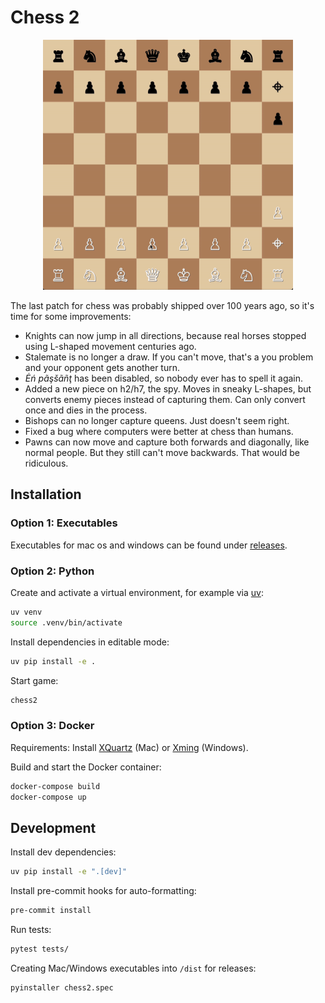 # Chess 2

<p align="center">
    <img width="400" height="400" src="demo.gif" alt="Demo">
</p>

The last patch for chess was probably shipped over 100 years ago, so it's time for some improvements:

* Knights can now jump in all directions, because real horses stopped using L-shaped movement centuries ago.
* Stalemate is no longer a draw. If you can't move, that's a you problem and your opponent gets another turn.
* *Ėń pãşšãñţ*  has been disabled, so nobody ever has to spell it again.
* Added a new piece on h2/h7, the spy. Moves in sneaky L-shapes, but converts enemy pieces instead of capturing them. Can only convert once and dies in the process.
* Bishops can no longer capture queens. Just doesn't seem right.
* Fixed a bug where computers were better at chess than humans.
* Pawns can now move and capture both forwards and diagonally, like normal people. But they still can't move backwards. That would be ridiculous.


## Installation

### Option 1: Executables

Executables for mac os and windows can be found under [releases](https://github.com/amagrabi/chess2/releases).

### Option 2: Python

Create and activate a virtual environment, for example via [uv](https://docs.astral.sh/uv/getting-started/installation/):

```sh
uv venv
source .venv/bin/activate
```

Install dependencies in editable mode:
```sh
uv pip install -e .
```

Start game:
```sh
chess2
```

### Option 3: Docker

Requirements: Install [XQuartz](https://www.xquartz.org/) (Mac) or [Xming](https://sourceforge.net/projects/xming/) (Windows). 

Build and start the Docker container:
```sh
docker-compose build
docker-compose up
```

## Development

Install dev dependencies:
```sh
uv pip install -e ".[dev]"
```

Install pre-commit hooks for auto-formatting:
```sh
pre-commit install
```

Run tests:
```sh
pytest tests/
```

Creating Mac/Windows executables into `/dist` for releases:
```sh
pyinstaller chess2.spec
```
